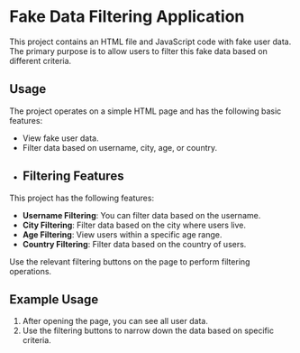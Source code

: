 # Fake Data Filtering Application

This project contains an HTML file and JavaScript code with fake user data. The primary purpose is to allow users to filter this fake data based on different criteria.
## Usage

The project operates on a simple HTML page and has the following basic features:

- View fake user data.
- Filter data based on username, city, age, or country.
- ## Filtering Features

This project has the following features:

- **Username Filtering**: You can filter data based on the username.
- **City Filtering**: Filter data based on the city where users live.
- **Age Filtering**: View users within a specific age range.
- **Country Filtering**: Filter data based on the country of users.

Use the relevant filtering buttons on the page to perform filtering operations.
## Example Usage

1. After opening the page, you can see all user data.
2. Use the filtering buttons to narrow down the data based on specific criteria.
